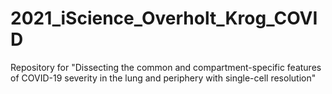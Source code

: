# 2021_iScience_Overholt_Krog_COVID
Repository for "Dissecting the common and compartment-specific features of COVID-19 severity in the lung and periphery with single-cell resolution"
